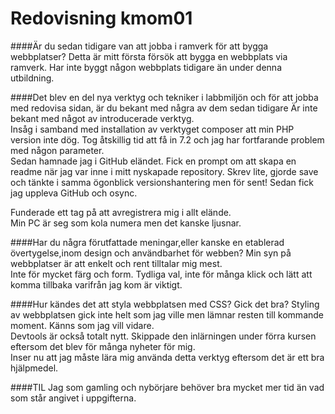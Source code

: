 ---
---
Redovisning kmom01
==================
####Är du sedan tidigare van att jobba i ramverk för att bygga webbplatser?
Detta är mitt första försök att bygga en webbplats via ramverk.
Har inte byggt någon webbplats tidigare än under denna utbildning.

####Det blev en del nya verktyg och tekniker i labbmiljön och för att jobba med redovisa sidan, är du bekant med några av dem sedan tidigare
Är inte bekant med något av introducerade verktyg.<br>
Insåg i samband med installation av verktyget composer att min PHP version inte dög.
Tog åtskillig tid att få in 7.2 och jag har fortfarande problem med någon parameter.<br>
Sedan hamnade jag i GitHub eländet. Fick en prompt om att skapa en readme när jag var inne  i mitt nyskapade repository. Skrev lite, gjorde save och tänkte i samma ögonblick versionshantering men för sent! Sedan fick jag uppleva GitHub och osync.

Funderade ett tag på att avregistrera mig i allt elände.<br>
Min PC är seg som kola numera men det kanske ljusnar.

####Har du några förutfattade meningar,eller kanske en etablerad övertygelse,inom design och användbarhet för webben?
Min syn på webbplatser är att enkelt och rent tilltalar mig mest.<br>
Inte för mycket färg och form.
Tydliga val, inte för många klick och lätt att komma tillbaka varifrån jag kom är viktigt.

####Hur kändes det att styla webbplatsen med CSS? Gick det bra?
Styling av webbplatsen gick inte helt som jag ville men lämnar resten till kommande moment. Känns som jag vill vidare.<br>
Devtools är också totalt nytt. Skippade den inlärningen under förra kursen eftersom det blev för många nyheter för mig.<br>
Inser nu att jag måste lära mig använda detta verktyg eftersom det är ett bra hjälpmedel.

####TIL
Jag som gamling och nybörjare behöver bra mycket mer tid än vad som står angivet i uppgifterna.
